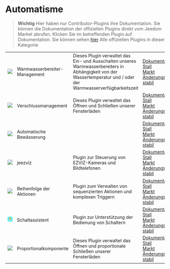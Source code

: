 
# Automatisme


>**Wichtig**
>Hier haben nur Contributor-Plugins ihre Dokumentation. Sie können die Dokumentation der offiziellen Plugins direkt vom Jeedom Market abrufen. Klicken Sie im betreffenden Plugin auf Dokumentation.
>Sie können sehen [hier](https://market.jeedom.com/index.php?v=d&p=market&type=plugin&categorie=automatisation) Alle offiziellen Plugins in dieser Kategorie


| | | | |
|--- | --- | --- | ---|
|<img src="ChauffeEau/ChauffeEau_icon.png" class="pluginLogo" width="100" />|Warmwasserbereiter-Management|Dieses Plugin verwaltet das Ein- und Ausschalten unseres Warmwasserbereiters in Abhängigkeit von der Wassertemperatur und / oder der Warmwasserverfügbarkeitszeit|[Dokumentation Stall](https://mika-nt28.github.io/Documentations/ChauffeEau/de_DE/)<br/>[Markt](https://market.jeedom.com/index.php?v=d&p=market_display&id=2671)<br/>[Änderungsprotokoll stabil](https://mika-nt28.github.io/Documentations/ChauffeEau/de_DE/changelog)|
|<img src="Volets/Volets_icon.png" class="pluginLogo" width="100" />|Verschlussmanagement|Dieses Plugin verwaltet das Öffnen und Schließen unserer Fensterläden|[Dokumentation Stall](https://mika-nt28.github.io/Documentations/Volets/de_DE/)<br/>[Markt](https://market.jeedom.com/index.php?v=d&p=market_display&id=2612)<br/>[Änderungsprotokoll stabil](https://mika-nt28.github.io/Documentations/Volets/de_DE/changelog)|
|<img src="arrosageAuto/arrosageAuto_icon.png" class="pluginLogo" width="100" />|Automatische Bewässerung||[Dokumentation Stall](https://mika-nt28.github.io/Documentations/arrosageAuto/de_DE/)<br/>[Markt](https://market.jeedom.com/index.php?v=d&p=market_display&id=2903)<br/>[Änderungsprotokoll stabil](https://mika-nt28.github.io/Documentations/arrosageAuto/de_DE/changelog)|
|<img src="jeezviz/jeezviz_icon.png" class="pluginLogo" width="100" />|jeezviz|Plugin zur Steuerung von EZVIZ-Kameras und Bildtelefonen|[Dokumentation Stall](https://famille-ozaer.github.io/jeezviz/de_DE/index.md)<br/>[Markt](https://market.jeedom.com/index.php?v=d&p=market_display&id=4063)<br/>[Änderungsprotokoll stabil](https://famille-ozaer.github.io/jeezviz/de_DE/changelog.html)|
|<img src="sequencing/sequencing_icon.png" class="pluginLogo" width="100" />|Reihenfolge der Aktionen|Plugin zum Verwalten von sequenzierten Aktionen und komplexen Triggern|[Dokumentation Stall](https://agp42.github.io/sequencing/de_DE/)<br/>[Markt](https://market.jeedom.com/index.php?v=d&p=market_display&id=3982)<br/>[Änderungsprotokoll stabil](https://agp42.github.io/sequencing/de_DE/changelog)|
|<img src="swassist/swassist_icon.png" class="pluginLogo" width="100" />|Schaltassistent|Plugin zur Unterstützung der Bedienung von Schaltern|[Dokumentation Stall](https://ktn001.github.io/de_DE/swassist/index.html)<br/>[Markt](https://market.jeedom.com/index.php?v=d&p=market_display&id=4170)<br/>[Änderungsprotokoll stabil](https://ktn001.github.io/de_DE/swassist/changelog.html)|
|<img src="voletProp/voletProp_icon.png" class="pluginLogo" width="100" />|Proportionalkomponente|Dieses Plugin verwaltet das Öffnen und proportionale Schließen unserer Fensterläden|[Dokumentation Stall](https://mika-nt28.github.io/Documentations/voletProp/de_DE/)<br/>[Markt](https://market.jeedom.com/index.php?v=d&p=market_display&id=3229)<br/>[Änderungsprotokoll stabil](https://mika-nt28.github.io/Documentations/voletProp/de_DE/changelog)|

